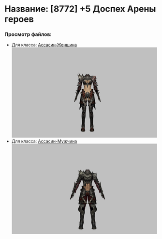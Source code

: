 # Название: [8772] +5 Доспех Арены героев

### Просмотр файлов:
- Для класса: [Ассасин-Женщина](Ассасин-Женщина)
![p070031.png](Ассасин-Женщина/p070031.png)
- Для класса: [Ассасин-Мужчина](Ассасин-Мужчина)
![p060031.png](Ассасин-Мужчина/p060031.png)
